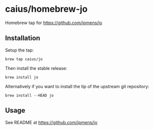 # caius/homebrew-jo

Homebrew tap for https://github.com/jpmens/jo

## Installation

Setup the tap:

    brew tap caius/jo

Then install the stable release:

    brew install jo

Alternatively if you want to install the tip of the upstream git repository:

    brew install --HEAD jo

## Usage

See README at https://github.com/jpmens/jo

